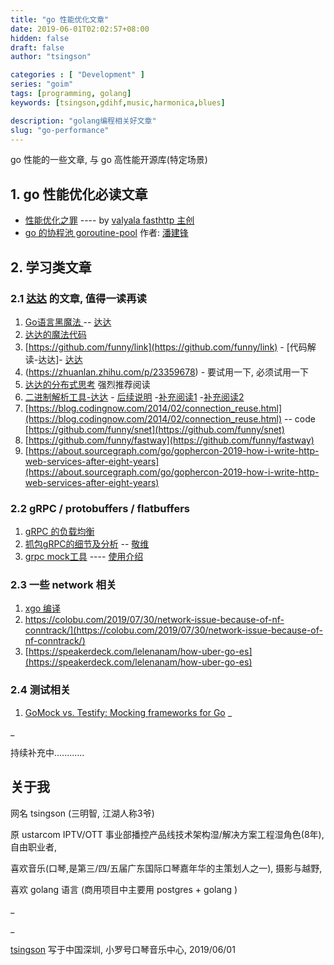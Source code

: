 ```yaml
---
title: "go 性能优化文章"
date: 2019-06-01T02:02:57+08:00
hidden: false
draft: false
author: "tsingson"

categories : [ "Development" ]
series: "goim"
tags: [programming, golang]
keywords: [tsingson,gdihf,music,harmonica,blues]

description: "golang编程相关好文章"
slug: "go-performance"
---
```






go 性能的一些文章, 与 go 高性能开源库(特定场景)
<!--more-->


## 1. go 性能优化必读文章

* [性能优化之罪](https://docs.google.com/presentation/d/e/2PACX-1vTxoBN41dYFB8aV8c0SDET3B2htsAavXPAwR-CMyfT2LfARR2KjOt8EPIU1zn8ceSuxrL8BmkOqqL_c/pub?start=false&loop=false&delayms=3000&slide=id.p) ---- by  [valyala fasthttp 主创](https://github.com/valyala)
* [go 的协程池 goroutine-pool](http://blog.taohuawu.club/article/goroutine-pool)  作者: [潘建锋](http://blog.taohuawu.club)


## 2. 学习类文章
### 2.1  [达达](http://1234n.com) 的文章, 值得一读再读
1. [Go语言黑魔法 ](https://zhuanlan.zhihu.com/p/20010926) -- [达达](http://1234n.com)
2. [达达的魔法代码](https://github.com/bg5sbk/go-labs)
3. [https://github.com/funny/link](https://github.com/funny/link) - [代码解读-达达]- [达达](http://1234n.com)
4. (https://zhuanlan.zhihu.com/p/23359678) - 要试用一下, 必须试用一下
4. [达达的分布式思考](https://zhuanlan.zhihu.com/p/22245523) 强烈推荐阅读
5. [二进制解析工具-达达](https://zhuanlan.zhihu.com/p/20410055) - [后续说明](https://zhuanlan.zhihu.com/p/20892141) -[补充阅读1](https://zhuanlan.zhihu.com/p/21367696) -[补充阅读2](https://idada.gitbooks.io/go-tips/content/)
6. [https://blog.codingnow.com/2014/02/connection_reuse.html](https://blog.codingnow.com/2014/02/connection_reuse.html) -- code [https://github.com/funny/snet](https://github.com/funny/snet)
7. [https://github.com/funny/fastway](https://github.com/funny/fastway) 
8. [https://about.sourcegraph.com/go/gophercon-2019-how-i-write-http-web-services-after-eight-years](https://about.sourcegraph.com/go/gophercon-2019-how-i-write-http-web-services-after-eight-years)


### 2.2 gRPC / protobuffers / flatbuffers

1. [gRPC 的负载均衡](https://www.do1618.com/archives/1461/grpc-之-loadbalancer/)
2. [抓包gRPC的细节及分析](https://jingwei.link/2018/10/02/grpc-wireshark-analysis.html)  --  [敬维](https://jingwei.link)
3. [grpc mock工具](https://github.com/SafetyCulture/s12-proto) ---- [使用介绍](https://rogchap.com/2019/06/25/mocking-grpc-in-go/)





### 2.3 一些 network 相关

1. [xgo 编译](https://github.com/karalabe/xgo/issues/65)
1. https://colobu.com/2019/07/30/network-issue-because-of-nf-conntrack/](https://colobu.com/2019/07/30/network-issue-because-of-nf-conntrack/)
1. [https://speakerdeck.com/lelenanam/how-uber-go-es](https://speakerdeck.com/lelenanam/how-uber-go-es)



### 2.4 测试相关

1. [GoMock vs. Testify: Mocking frameworks for Go]()
_

_

持续补充中............

 

## 关于我

网名 tsingson (三明智, 江湖人称3爷)

原 ustarcom IPTV/OTT 事业部播控产品线技术架构湿/解决方案工程湿角色(8年), 自由职业者,

喜欢音乐(口琴,是第三/四/五届广东国际口琴嘉年华的主策划人之一), 摄影与越野, 

喜欢 golang 语言 (商用项目中主要用 postgres + golang )  



_

_

 [tsingson](https://github.com/tsingson) 写于中国深圳, 小罗号口琴音乐中心, 2019/06/01

